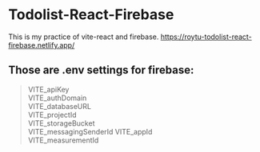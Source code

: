 # Todolist-React-Firebase
This is my practice of vite-react and firebase.
https://roytu-todolist-react-firebase.netlify.app/
## Those are .env settings for firebase:

> VITE_apiKey           
> VITE_authDomain       
> VITE_databaseURL      
> VITE_projectId        
> VITE_storageBucket    
> VITE_messagingSenderId
> VITE_appId            
> VITE_measurementId    
